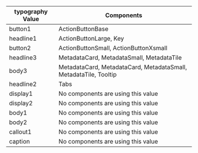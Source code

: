 typography Value | Components 
--------|-------- 
button1 | ActionButtonBase
headline1 | ActionButtonLarge, Key
button2 | ActionButtonSmall, ActionButtonXsmall
headline3 | MetadataCard, MetadataSmall, MetadataTile
body3 | MetadataCard, MetadataCard, MetadataSmall, MetadataTile, Tooltip
headline2 | Tabs
display1 | No components are using this value
display2 | No components are using this value
body1 | No components are using this value
body2 | No components are using this value
callout1 | No components are using this value
caption | No components are using this value
